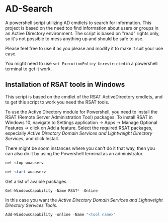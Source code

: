 # AD-Search
 A powershell script utilizing AD cmdlets to search for information. This project is based on the need too find information about users or groups in an Active Directory environment. The script is based on "read" rights only, so it's not possible to mess anything up and should be safe to use.

Please feel free to use it as you please and modify it to make it suit your use case.

You might need to use `set ExecutionPolicy Unrestricted` in a powershell terminal to get it work.

## Installation of RSAT tools in Windows

This script is based on the cmdlet of the RSAT ActiveDirectory cmdlets, and to get this script to work you need the RSAT tools.

To use the Active Directory module for Powershell, you need to install the RSAT (Remote Server Administration Tool) packages. To install RSAT in Windows 10, navigate to Settings application -> Apps -> Manage Optional Features -> click on Add a feature. Select the required RSAT packages, especially *Active Directory Domain Services and Lightweight Directory Services*, and click Install.

There might be soom instances where you can't do it that way, then you can also do it by using the Powershell terminal as an administrator.

```powershell
net stop wuauserv
```

```powershell
net start wuauserv
```
Get a list of avaible packages.
```powershell
Get-WindowsCapability -Name RSAT* -Online
```
In this case you want the *Active Directory Domain Services and Lightweight Directory Services Tools*.
```powershell
Add-WindowsCapability -online -Name "<tool name>"
```